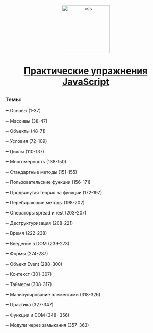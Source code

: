 <p align="center"> 
<img src="https://cdn.icon-icons.com/icons2/1451/PNG/512/jsfolder_99356.png" alt="css"  height= "150px"> 

<h1 align="center">

[Практические упражнения JavaScript](https://code.mu/ru/javascript/book/prime/)
  
</h1>

</p> 

### Темы: 

<p>➖ Основы (1-37)</p> 
<p>➖ Массивы (38-47)</p> 
<p>➖ Объекты (48-71)</p> 
<p>➖ Условия (72-109)</p> 
<p>➖ Циклы (110-137)</p> 
<p>➖ Многомерность (138-150)</p>
<p>➖ Стандартные методы (151-155)</p> 
<p>➖ Пользовательские функции (156-171)</p> 
<p>➖ Продвинутая теория на функции (172-197)</p>
<p>➖ Перебирающие методы (198-202)</p>
<p>➖ Операторы spread и rest (203-207)</p>
<p>➖ Деструктуризация (208-221)</p>
<p>➖ Время (222-238)</p>
<p>➖ Введение в DOM (239-273)</p>
<p>➖ Формы (274-287)</p>
<p>➖ Объект Event (288-300)</p>
<p>➖ Контекст (301-307)</p>
<p>➖ Таймеры (308-317)</p>
<p>➖ Манипулирование элементами (318-326)</p>
<p>➖ Практика (327-347)</p>
<p>➖ Функции и DOM (348- 356)</p>
<p>➖ Модули через замыкания (357-363)</p>
